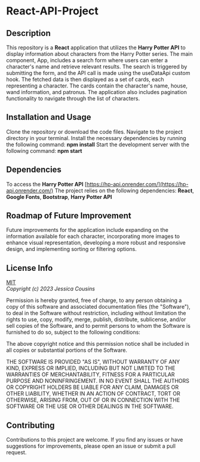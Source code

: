 # React-API-Project

## Description

This repository is a **React** application that utilizes the **Harry Potter API** to display information about characters from the Harry Potter series. The main component, App, includes a search form where users can enter a character's name and retrieve relevant results. The search is triggered by submitting the form, and the API call is made using the useDataApi custom hook. The fetched data is then displayed as a set of cards, each representing a character. The cards contain the character's name, house, wand information, and patronus. The application also includes pagination functionality to navigate through the list of characters.

## Installation and Usage

Clone the repository or download the code files.
Navigate to the project directory in your terminal.
Install the necessary dependencies by running the following command: **npm install**
Start the development server with the following command: **npm start**

## Dependencies

To access the **Harry Potter API** [https://hp-api.onrender.com/](https://hp-api.onrender.com/)
The project relies on the following dependencies: **React**, **Google Fonts**, **Bootstrap**, **Harry Potter API**

## Roadmap of Future Improvement

Future improvements for the application include expanding on the information available for each character, incorporating more images to enhance visual representation, developing a more robust and responsive design, and implementing sorting or filtering options.

## License Info

[MIT](https://choosealicense.com/licenses/mit/)  
_Copyright (c) 2023 Jessica Cousins_

Permission is hereby granted, free of charge, to any person obtaining a copy
of this software and associated documentation files (the "Software"), to deal
in the Software without restriction, including without limitation the rights
to use, copy, modify, merge, publish, distribute, sublicense, and/or sell
copies of the Software, and to permit persons to whom the Software is
furnished to do so, subject to the following conditions:

The above copyright notice and this permission notice shall be included in all
copies or substantial portions of the Software.

THE SOFTWARE IS PROVIDED "AS IS", WITHOUT WARRANTY OF ANY KIND, EXPRESS OR
IMPLIED, INCLUDING BUT NOT LIMITED TO THE WARRANTIES OF MERCHANTABILITY,
FITNESS FOR A PARTICULAR PURPOSE AND NONINFRINGEMENT. IN NO EVENT SHALL THE
AUTHORS OR COPYRIGHT HOLDERS BE LIABLE FOR ANY CLAIM, DAMAGES OR OTHER
LIABILITY, WHETHER IN AN ACTION OF CONTRACT, TORT OR OTHERWISE, ARISING FROM,
OUT OF OR IN CONNECTION WITH THE SOFTWARE OR THE USE OR OTHER DEALINGS IN THE
SOFTWARE.

## Contributing

Contributions to this project are welcome. If you find any issues or have suggestions for improvements, please open an issue or submit a pull request.
